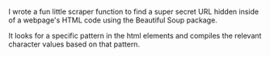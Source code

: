 I wrote a fun little scraper function to find a super secret URL hidden inside of a webpage's HTML code using the Beautiful Soup package.


It looks for a specific pattern in the html elements and compiles the relevant character values based on that pattern. 
